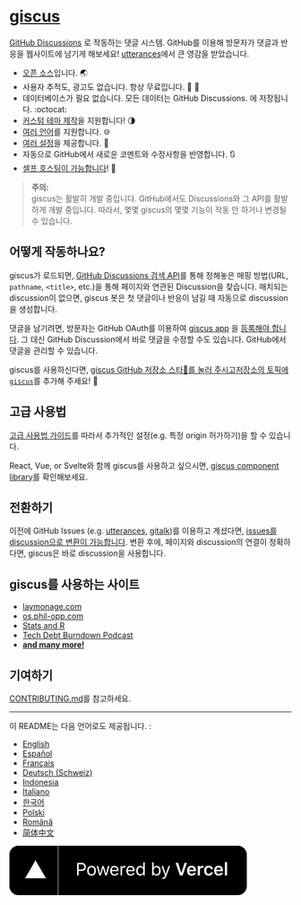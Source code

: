 # [giscus][giscus]

[GitHub Discussions][discussions] 로 작동하는 댓글 시스템. GitHub를 이용해 방문자가 댓글과 반응을 웹사이트에 남기게 해보세요! [utterances][utterances]에서 큰 영감을 받았습니다.

- [오픈 소스][repo]입니다. 🌏
- 사용자 추적도, 광고도 없습니다. 항상 무료입니다. 📡 🚫
- 데이터베이스가 필요 없습니다. 모든 데이터는 GitHub Discussions. 에 저장됩니다. :octocat:
- [커스텀 테마 제작][creating-custom-themes]을 지원합니다! 🌗
- [여러 언어][multiple-languages]를 지원합니다. 🌐
- [여러 설정][advanced-usage]을 제공합니다. 🔧
- 자동으로 GitHub에서 새로운 코멘트와 수정사항을 반영합니다. 🔃
- [셀프 호스팅이 가능합니다][self-hosting]! 🤳

> **주의:**\
> giscus는 활발히 개발 중입니다. GitHub에서도 Discussions와 그 API를 활발하게 개발 중입니다. 따라서, 몇몇 giscus의 몇몇 기능이 작동 안 하거나 변경될 수 있습니다.

## 어떻게 작동하나요?

giscus가 로드되면, [GitHub Discussions 검색 API][search-api]를 통해 정해놓은 매핑 방법(URL, `pathname`, `<title>`, etc.)을 통해 페이지와 연관된 Discussion을 찾습니다. 매치되는 discussion이 없으면, giscus 봇은 첫 댓글이나 반응이 남길 때 자동으로 discussion을 생성합니다.

댓글을 남기려면, 방문자는 GitHub OAuth를 이용하여 [giscus app][giscus-app] 을 [등록해야 합니다][authorization]. 그 대신 GitHub Discussion에서 바로 댓글을 수정할 수도 있습니다. GitHub에서 댓글을 관리할 수 있습니다.

[giscus]: https://giscus.app/ko
[discussions]: https://docs.github.com/en/discussions
[utterances]: https://github.com/utterance/utterances
[repo]: https://github.com/giscus/giscus
[advanced-usage]: https://github.com/giscus/giscus/blob/main/ADVANCED-USAGE.md
[creating-custom-themes]: https://github.com/giscus/giscus/blob/main/ADVANCED-USAGE.md#data-theme
[multiple-languages]: https://github.com/giscus/giscus/blob/main/CONTRIBUTING.md#adding-localizations
[self-hosting]: https://github.com/giscus/giscus/blob/main/SELF-HOSTING.md
[search-api]: https://docs.github.com/en/graphql/guides/using-the-graphql-api-for-discussions#search
[giscus-app]: https://github.com/apps/giscus
[authorization]: https://docs.github.com/en/developers/apps/identifying-and-authorizing-users-for-github-apps

<!-- configuration -->

giscus를 사용하신다면, [giscus GitHub 저장소 스타🌟를 눌러 주시고][repo][저장소의 토픽에][topic-howto] [`giscus`][giscus-topic]를 추가해 주세요! 🎉

## 고급 사용법

[고급 사용법 가이드][advanced-usage]를 따라서 추가적인 설정(e.g. 특정 origin 허가하기)을 할 수 있습니다.

React, Vue, or Svelte와 함께 giscus를 사용하고 싶으시면, [giscus component library][giscus-component]를 확인해보세요.

## 전환하기

이전에 GitHub Issues (e.g. [utterances][utterances], [gitalk][gitalk])를 이용하고 계셨다면, [issues를 discussion으로 변환이 가능합니다][convert]. 변환 후에, 페이지와 discussion의 연결이 정확하다면, giscus은 바로 discussion을 사용합니다.

## giscus를 사용하는 사이트

- [laymonage.com][laymonage-website]
- [os.phil-opp.com][os-phil-opp]
- [Stats and R][statsandr]
- [Tech Debt Burndown Podcast][techdebtburndown]
- [**and many more!**][giscus-topic]

## 기여하기

[CONTRIBUTING.md][contributing]를 참고하세요.

[giscus-component]: https://github.com/giscus/giscus-component
[repo]: https://github.com/giscus/giscus
[giscus-topic]: https://github.com/topics/giscus
[topic-howto]: https://docs.github.com/en/github/administering-a-repository/classifying-your-repository-with-topics
[advanced-usage]: https://github.com/giscus/giscus/blob/main/ADVANCED-USAGE.md
[utterances]: https://github.com/utterance/utterances
[gitalk]: https://github.com/gitalk/gitalk
[convert]: https://docs.github.com/en/discussions/managing-discussions-for-your-community/moderating-discussions#converting-an-issue-to-a-discussion
[laymonage-website]: https://laymonage.com/posts/giscus
[os-phil-opp]: https://os.phil-opp.com
[statsandr]: https://statsandr.com
[techdebtburndown]: https://techdebtburndown.com
[contributing]: https://github.com/giscus/giscus/blob/main/CONTRIBUTING.md

<!-- end -->

---

이 README는 다음 언어로도 제공됩니다. :

- [English](README.md)
- [Español](README.es.md)
- [Français](README.fr.md)
- [Deutsch (Schweiz)](README.gsw.md)
- [Indonesia](README.id.md)
- [Italiano](README.it.md)
- [한국어](README.ko.md)
- [Polski](README.pl.md)
- [Română](README.ro.md)
- [简体中文](README.zh-CN.md)

[![Powered by Vercel](public/powered-by-vercel.svg)][vercel]

[vercel]: https://vercel.com/?utm_source=giscus&utm_campaign=oss
